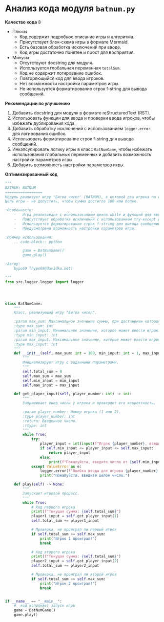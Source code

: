 # Анализ кода модуля `batnum.py`

**Качество кода**
8
-  Плюсы
    - Код содержит подробное описание игры и алгоритма.
    - Присутствует блок-схема игры в формате Mermaid.
    - Есть базовая обработка исключений при вводе.
    - Код игры достаточно понятен и прост для восприятия.
-  Минусы
    - Отсутствуют docstring для модуля.
    - Используется глобальная переменная `totalSum`.
    - Код не содержит логирование ошибок.
    - Повторяющийся код для ввода игроков.
    - Нет возможности настройки параметров игры.
    - Не используется форматирование строк f-string для вывода сообщений.

**Рекомендации по улучшению**
1. Добавить docstring для модуля в формате reStructuredText (RST).
2. Использовать функции для ввода и проверки ввода игроков, чтобы избежать дублирования кода.
3. Добавить обработку исключений с использованием `logger.error` для логирования ошибок.
4. Использовать форматирование строк f-string для вывода сообщений.
5. Инкапсулировать логику игры в класс `BatNumGame`, чтобы избежать использования глобальных переменных и добавить возможность настройки параметров игры.
6. Добавить возможность настройки параметров игры.

**Оптимизированный код**
```python
"""
BATNUM: BATNUM
=================
Модуль реализует игру "Битва чисел" (BATNUM), в которой два игрока по очереди вводят числа от 1 до 10.
Цель игры - не допустить, чтобы сумма достигла 100 или более.

:Особенности:
    -   Игра реализована с использованием цикла while и функций для ввода и проверки ввода игроков.
    -   Присутствует обработка исключений с использованием try-except для корректного ввода чисел.
    -   Используется форматирование строк f-string для вывода сообщений.
    -   Предусмотрена возможность настройки параметров игры.

:Пример использования:
    .. code-block:: python

        game = BatNumGame()
        game.play()

:Автор:
    hypo69 (hypo69@davidka.net)

"""
from src.logger.logger import logger




class BatNumGame:
    """
    Класс, реализующий игру "Битва чисел".

    :param max_sum: Максимальное значение суммы, при достижении которого игрок проигрывает.
    :type max_sum: int
    :param min_input: Минимальное значение, которое может ввести игрок.
    :type min_input: int
    :param max_input: Максимальное значение, которое может ввести игрок.
    :type max_input: int
    """
    def __init__(self, max_sum: int = 100, min_input: int = 1, max_input: int = 10):
        """
        Инициализирует игру с заданными параметрами.
        """
        self.total_sum = 0
        self.max_sum = max_sum
        self.min_input = min_input
        self.max_input = max_input

    def get_player_input(self, player_number: int) -> int:
        """
        Запрашивает ввод числа у игрока и проверяет его корректность.

        :param player_number: Номер игрока (1 или 2).
        :type player_number: int
        :return: Введенное число.
        :rtype: int
        """
        while True:
            try:
                player_input = int(input(f"Игрок {player_number}, введите число от {self.min_input} до {self.max_input}: "))
                if self.min_input <= player_input <= self.max_input:
                    return player_input
                else:
                    print(f"Пожалуйста, введите число от {self.min_input} до {self.max_input}.")
            except ValueError as e:
                logger.error(f"Ошибка ввода для игрока {player_number}: {e}")
                print("Пожалуйста, введите целое число.")

    def play(self) -> None:
        """
        Запускает игровой процесс.
        """
        while True:
            # Ход первого игрока
            print(f"Текущая сумма: {self.total_sum}")
            player1_input = self.get_player_input(1)
            self.total_sum += player1_input

            # Проверка, не проиграл ли первый игрок
            if self.total_sum >= self.max_sum:
                print("Игрок 1 проиграл!")
                break

            # Ход второго игрока
            print(f"Текущая сумма: {self.total_sum}")
            player2_input = self.get_player_input(2)
            self.total_sum += player2_input

            # Проверка, не проиграл ли второй игрок
            if self.total_sum >= self.max_sum:
                print("Игрок 2 проиграл!")
                break


if __name__ == "__main__":
    #  код исполняет запуск игры
    game = BatNumGame()
    game.play()
```